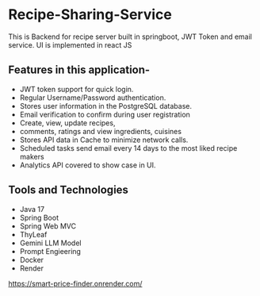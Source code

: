 # Recipe-Sharing-Service

This is Backend for recipe server built in springboot, JWT Token and email service. UI is implemented in react JS

## Features in this application- 

- JWT token support for quick login.
- Regular Username/Password authentication.
- Stores user information in the PostgreSQL database.
- Email verification to confirm during user registration
- Create, view, update recipes, 
- comments, ratings and view ingredients, cuisines
- Stores API data in Cache to minimize network calls.
- Scheduled tasks send email every 14 days to the most liked recipe makers
- Analytics API covered to show case in UI.

## Tools and Technologies
- Java 17
- Spring Boot
- Spring Web MVC
- ThyLeaf
- Gemini LLM Model
- Prompt Engieering
- Docker
- Render


https://smart-price-finder.onrender.com/
